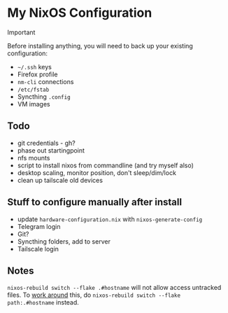 # My NixOS Configuration

> [!IMPORTANT]
> Before installing anything, you will need to back up your existing configuration:
>
> - `~/.ssh` keys
> - Firefox profile
> - `nm-cli` connections
> - `/etc/fstab`
> - Syncthing `.config`
> - VM images

## Todo

- git credentials - gh?
- phase out startingpoint
- nfs mounts
- script to install nixos from commandline (and try myself also)
- desktop scaling, monitor position, don't sleep/dim/lock
- clean up tailscale old devices

## Stuff to configure manually after install

- update `hardware-configuration.nix` with `nixos-generate-config`
- Telegram login
- Git?
- Syncthing folders, add to server
- Tailscale login

## Notes

`nixos-rebuild switch --flake .#hostname` will not allow access untracked files. To [work around] this, do `nixos-rebuild switch --flake path:.#hostname` instead.

[work around]: https://discourse.nixos.org/t/dirty-nixos-rebuild-build-flake-issues/30078/2
